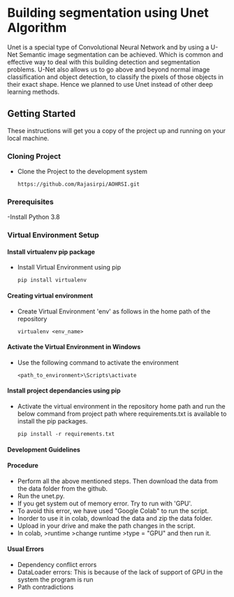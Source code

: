 
# **Building segmentation using Unet Algorithm**

Unet is a special type of Convolutional Neural Network and by using a U-Net Semantic image segmentation can be achieved. Which is common and effective way to deal with this building detection and segmentation problems. U-Net also allows us to go above and beyond normal image classification and object detection, to classify the pixels of those objects in their exact shape. Hence we planned to use Unet instead of other deep learning methods.

## **Getting Started**

These instructions will get you a copy of the project up and running on your local machine. 

### Cloning Project

- Clone the Project to the development system

  `https://github.com/Rajasirpi/AOHRSI.git`

### Prerequisites

-Install Python 3.8

### Virtual Environment Setup

#### Install virtualenv pip package

- Install Virtual Environment using pip

  `pip install virtualenv`

#### Creating virtual environment

- Create Virtual Environment 'env' as follows in the home path of the repository

  `virtualenv <env_name>`

#### Activate the Virtual Environment in Windows

- Use the following command to activate the environment

  `<path_to_environment>\Scripts\activate`

#### Install project dependancies using pip

- Activate the virtual environment in the repository home path and run the below command from project path where requirements.txt is available to install the pip packages.

  `pip install -r requirements.txt`

#### Development Guidelines

#### Procedure

- Perform all the above mentioned steps. Then download the data from the data folder from the github.
- Run the unet.py.
- If you get system out of memory error. Try to run with 'GPU'.
- To avoid this error, we have used "Google Colab" to run the script. 
- Inorder to use it in colab, download the data and zip the data folder.
- Upload in your drive and make the path changes in the script.
- In colab, >runtime >change runtime >type = "GPU" and then run it.

#### Usual Errors

- Dependency conflict errors
- DataLoader errors: This is because of the lack of support of GPU in the system the program is run
- Path contradictions
